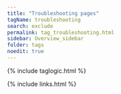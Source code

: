 ```yaml
---
title: "Troubleshooting pages"
tagName: troubleshooting
search: exclude
permalink: tag_troubleshooting.html
sidebar: Overview_sidebar
folder: tags
noedit: true
---
```

{% include taglogic.html %}

{% include links.html %}
